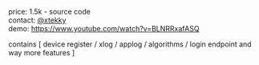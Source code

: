 price: 1.5k - source code   
contact: [@xtekky](https://t.me/xtekky)    
demo: https://www.youtube.com/watch?v=BLNRRxafASQ     
 
contains [ device register / xlog / applog / algorithms / login endpoint and way more features ]   
